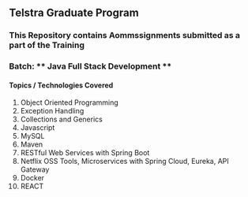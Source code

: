 ## Telstra Graduate Program

### This Repository contains Aommssignments submitted as a part of the Training

### Batch: ** Java Full Stack Development **

#### Topics / Technologies Covered

1.	Object Oriented Programming   
2.	Exception Handling  
3.	Collections and Generics  
4.	Javascript  
5.	MySQL  
6.	Maven  
7.	RESTful Web Services with Spring Boot  
8.	Netflix OSS Tools, Microservices with Spring Cloud, Eureka, API Gateway  
9.	Docker  
10. REACT  

